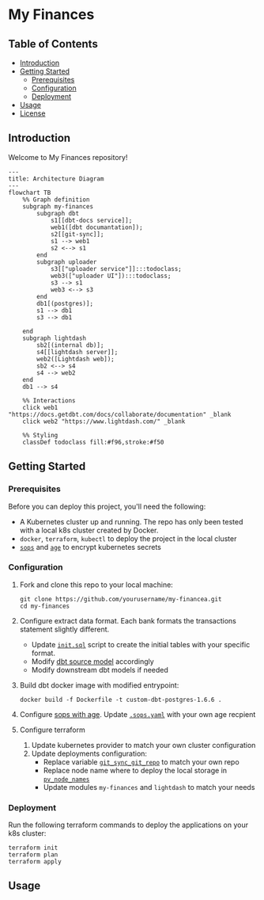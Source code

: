 # My Finances

## Table of Contents
- [Introduction](#introduction)
- [Getting Started](#getting-started)
  - [Prerequisites](#prerequisites)
  - [Configuration](#configuration)
  - [Deployment](#deployment)
- [Usage](#usage)
- [License](#license)

## Introduction

Welcome to My Finances repository!

```mermaid
---
title: Architecture Diagram
---
flowchart TB
    %% Graph definition
    subgraph my-finances
        subgraph dbt
            s1[[dbt-docs service]];
            web1([dbt documantation]);
            s2[[git-sync]];
            s1 --> web1
            s2 <--> s1
        end
        subgraph uploader
            s3[["uploader service"]]:::todoclass;
            web3(["uploader UI"]):::todoclass;
            s3 --> s1
            web3 <--> s3
        end
        db1[(postgres)];
        s1 --> db1
        s3 --> db1
        
    end
    subgraph lightdash
        sb2[(internal db)];
        s4[[lightdash server]];
        web2([Lightdash web]);
        sb2 <--> s4 
        s4 --> web2
    end
    db1 --> s4
    
    %% Interactions
    click web1 "https://docs.getdbt.com/docs/collaborate/documentation" _blank
    click web2 "https://www.lightdash.com/" _blank
    
    %% Styling
    classDef todoclass fill:#f96,stroke:#f50
```

## Getting Started

### Prerequisites

Before you can deploy this project, you'll need the following:

- A Kubernetes cluster up and running. The repo has only been tested with a local k8s cluster created by Docker.
- `docker`, `terraform`, `kubectl` to deploy the project in the local cluster
- [`sops`](https://github.com/getsops/sops) and [`age`](https://github.com/FiloSottile/age) to encrypt kubernetes secrets

### Configuration

1. Fork and clone this repo to your local machine:

    ```shell
   git clone https://github.com/yourusername/my-financea.git
   cd my-finances
   ```

2. Configure extract data format. Each bank formats the transactions statement slightly different.
   - Update [`init.sql`](db/init.sql) script to create the initial tables with your specific format.
   - Modify [dbt source model](dbt/my_finances/models/staging/ing/src_ing.yml) accordingly
   - Modify downstream dbt models if needed

3. Build dbt docker image with modified entrypoint:

   ```shell
   docker build -f Dockerfile -t custom-dbt-postgres-1.6.6 .
   ```

4. Configure [sops with age](https://github.com/getsops/sops#encrypting-using-age). 
   Update [`.sops.yaml`](terraform/.sops.yaml) with your own age recpient
    
5. Configure terraform
   1. Update kubernetes provider to match your own cluster configuration
   2. Update deployments configuration:
      - Replace variable [`git_sync_git_repo`](terraform/main.tf) to match your own repo
      - Replace node name where to deploy the local storage in [`pv_node_names`](terraform/modules/my_finances/main.tf)
      - Update modules `my-finances` and `lightdash` to match your needs

### Deployment

Run the following terraform commands to deploy the applications on your k8s cluster:

```shell
terraform init
terraform plan
terraform apply
```

## Usage
